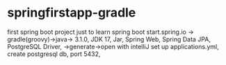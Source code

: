 # springfirstapp-gradle
first spring boot project just to learn spring boot
start.spring.io -> gradle(groovy)->java-> 3.1.0, JDK 17, Jar, Spring Web, Spring Data JPA, PostgreSQL Driver, ->generate->open with intelliJ
set up applications.yml, create postgresql db, port 5432, 
